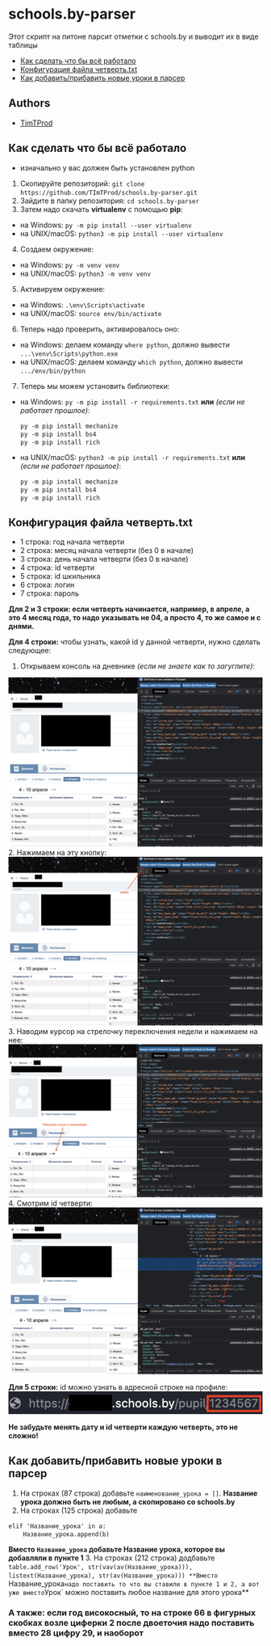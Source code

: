 # schools.by-parser
Этот скрипт на питоне парсит отметки с schools.by и выводит их в виде таблицы

- [Как сделать что бы всё работало](#как-сделать-что-бы-всё-работало)
- [Конфигурация файла четверть.txt](#конфигурация-файла-четвертьtxt)
- [Как добавить/прибавить новые уроки в парсер](#как-добавитьприбавить-новые-уроки-в-парсер)

## Authors

- [TimTProd](https://github.com/TImTProd)


## Как сделать что бы всё работало
- изначально у вас должен быть установлен python
1. Cкопируйте репозиторий: `git clone https://github.com/TImTProd/schools.by-parser.git`
2. Зайдите в папку репозитория: `cd schools.by-parser`
3. Затем надо скачать **virtualenv** с помощью **pip**: 
- на Windows: `py -m pip install --user virtualenv`
- на UNIX/macOS: `python3 -m pip install --user virtualenv`
4. Создаем окружение:
- на Windows: `py -m venv venv`
- на UNIX/macOS: `python3 -m venv venv`
5. Активируем окружение:
- на Windows: `.\env\Scripts\activate`
- на UNIX/macOS: `source env/bin/activate`
6. Теперь надо проверить, активировалось оно:
- на Windows: делаем команду `where python`, должно вывести `...\venv\Scripts\python.exe`
- на UNIX/macOS: делаем команду `which python`, должно вывести `.../env/bin/python`
7. Теперь мы можем установить библиотеки:
- на Windows: `py -m pip install -r requirements.txt` **или** *(если не работает прошлое)*:
    ```
    py -m pip install mechanize
    py -m pip install bs4
    py -m pip install rich
    ```
- на UNIX/macOS: `python3 -m pip install -r requirements.txt` **или** *(если не работает прошлое)*:
    ```
    py -m pip install mechanize
    py -m pip install bs4
    py -m pip install rich
    ```
<!-- end of the list -->
## Конфигурация файла четверть.txt
- 1 строка: год начала четверти
- 2 строка: месяц начала четверти (без 0 в начале)
- 3 строка: день начала четверти (без 0 в начале)
- 4 строка: id четверти
- 5 строка: id шкильника
- 6 строка: логин
- 7 строка: пароль
<!-- end of the list -->
**Для 2 и 3 строки: если четверть начинается, например, в апреле, а это 4 месяц года, то надо указывать не 04, а просто 4, то же самое и с днями.**
<!-- end of the list -->
**Для 4 строки:**
чтобы узнать, какой id у данной четверти, нужно сделать следующее:
1. Открываем консоль на дневнике *(если не знаете как то загуглите)*:
<img src="https://github.com/TImTProd/schools.by-parser/blob/main/images/%D0%A1%D0%BD%D0%B8%D0%BC%D0%BE%D0%BA%20%D1%8D%D0%BA%D1%80%D0%B0%D0%BD%D0%B0%202022-06-16%20%D0%B2%2015.12.43.png">
2. Нажимаем на эту кнопку:
<img src="https://github.com/TImTProd/schools.by-parser/blob/main/images/%D0%A1%D0%BD%D0%B8%D0%BC%D0%BE%D0%BA%20%D1%8D%D0%BA%D1%80%D0%B0%D0%BD%D0%B0%202022-06-16%20%D0%B2%2015.12.431.png">
3. Наводим курсор на стрелочку переключения недели и нажимаем на нее:
<img src="https://github.com/TImTProd/schools.by-parser/blob/main/images/%D0%A1%D0%BD%D0%B8%D0%BC%D0%BE%D0%BA%20%D1%8D%D0%BA%D1%80%D0%B0%D0%BD%D0%B0%202022-06-16%20%D0%B2%2015.22.28.png">
4. Смотрим id четверти:
<img src="https://github.com/TImTProd/schools.by-parser/blob/main/images/%D0%A1%D0%BD%D0%B8%D0%BC%D0%BE%D0%BA%20%D1%8D%D0%BA%D1%80%D0%B0%D0%BD%D0%B0%202022-06-16%20%D0%B2%2015.27.32.png">
<!-- end of the list -->

**Для 5 строки:** id можно узнать в адресной строке на профиле:
![ссылка](https://github.com/TImTProd/schools.by-parser/blob/main/images/%D0%A1%D0%BD%D0%B8%D0%BC%D0%BE%D0%BA%20%D1%8D%D0%BA%D1%80%D0%B0%D0%BD%D0%B0%202022-06-16%20%D0%B2%2015.51.56.png)
<!-- end of the list -->
**Не забудьте менять дату и id четверти каждую четверть, это не сложно!**

## Как добавить/прибавить новые уроки в парсер
1. На строках (87 строка) добавьте `наименование_урока = []`. **Название урока должно быть не любым, а скопировано со schools.by**
2. На строках (125 строка) добавьте
 ```
 elif 'Название_урока' in a:
     Название_урока.append(b)
 ```
  **Вместо `Название_урока` добавьте Название урока, которое вы добавляли в пункте 1**
 3. На строках (212 строка) додбавьте `table.add_row('Урок', str(vav(av(Название_урока))), listext(Название_урока), str(av(Название_урока)))
 **Вместо `Название_урока` надо поставить то что вы ставили в пункте 1 и 2, а вот уже вместо `Урок` можно поставить любое название для этого урока**
### А также: если год високосный, то на строке 66 в фигурных скобках возле циферки 2 после двоеточия надо поставить вместо 28 цифру 29, и наоборот

